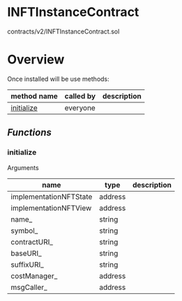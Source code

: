 # INFTInstanceContract

contracts/v2/INFTInstanceContract.sol

# Overview

Once installed will be use methods:

| **method name** | **called by** | **description** |
|-|-|-|
|<a href="#initialize">initialize</a>|everyone||
## *Functions*
### initialize

Arguments

| **name** | **type** | **description** |
|-|-|-|
| implementationNFTState | address |  |
| implementationNFTView | address |  |
| name_ | string |  |
| symbol_ | string |  |
| contractURI_ | string |  |
| baseURI_ | string |  |
| suffixURI_ | string |  |
| costManager_ | address |  |
| msgCaller_ | address |  |


